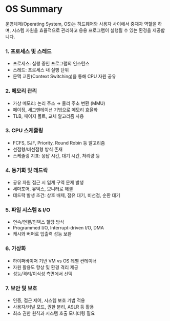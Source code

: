 # OS Summary

운영체제(Operating System, OS)는 하드웨어와 사용자 사이에서 중재자 역할을 하며, 시스템 자원을 효율적으로 관리하고 응용 프로그램이 실행될 수 있는 환경을 제공합니다.

### 1. 프로세스 및 스레드

- 프로세스: 실행 중인 프로그램의 인스턴스
- 스레드: 프로세스 내 실행 단위
- 문맥 교환(Context Switching)을 통해 CPU 자원 공유

### 2. 메모리 관리

- 가상 메모리: 논리 주소 → 물리 주소 변환 (MMU)
- 페이징, 세그멘테이션 기법으로 메모리 효율화
- TLB, 페이지 폴트, 교체 알고리즘 사용

### 3. CPU 스케줄링

- FCFS, SJF, Priority, Round Robin 등 알고리즘
- 선점형/비선점형 방식 존재
- 스케줄링 지표: 응답 시간, 대기 시간, 처리량 등

### 4. 동기화 및 데드락

- 공유 자원 접근 시 임계 구역 문제 발생
- 세마포어, 뮤텍스, 모니터로 해결
- 데드락 발생 조건: 상호 배제, 점유 대기, 비선점, 순환 대기

### 5. 파일 시스템 & I/O

- 연속/연결/인덱스 할당 방식
- Programmed I/O, Interrupt-driven I/O, DMA
- 캐시와 버퍼로 입출력 성능 보완

### 6. 가상화

- 하이퍼바이저 기반 VM vs OS 레벨 컨테이너
- 자원 활용도 향상 및 환경 격리 제공
- 성능/격리/이식성 측면에서 선택

### 7. 보안 및 보호

- 인증, 접근 제어, 시스템 보호 기법 적용
- 사용자/커널 모드, 권한 분리, ASLR 등 활용
- 최소 권한 원칙과 시스템 호출 모니터링 필요
